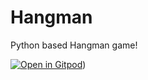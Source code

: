 # Hangman
Python based Hangman game!

[![Open in Gitpod](https://gitpod.io/button/open-in-gitpod.svg)](https://gitpod.io/#https://github.com/kunal-attri/Hangman/blobmmaster/main.py))
